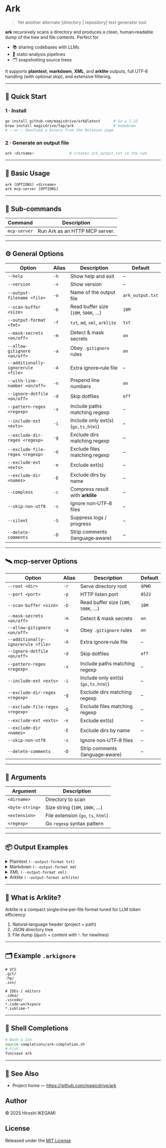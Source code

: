 
# Ark

> Yet another alternate \[directory | repository\] text generator tool

**ark** recursively scans a directory and produces a clean, human‑readable dump of the tree and file contents. Perfect for

* 📚 sharing codebases with LLMs
* 🧪 static‑analysis pipelines
* 🗂️ snapshotting source trees

It supports **plaintext**, **markdown**, **XML**, and **arklite** outputs, full UTF‑8 handling (with optional skip), and extensive filtering.

---

## 🚀 Quick Start

### 1 · Install

```bash
go install github.com/magicdrive/ark@latest      # Go ≥ 1.22
brew install magicdrive/tap/ark                  # Homebrew
# – or – download a binary from the Releases page
```

### 2 · Generate an output file

```bash
ark <dirname>                # creates ark_output.txt in the cwd
```

---

## 🧰 Basic Usage

```text
ark [OPTIONS] <dirname>
ark mcp-server [OPTIONS]
```

---

## 📂 Sub‑commands

| Command      | Description                    |
|--------------|--------------------------------|
| `mcp-server` | Run Ark as an HTTP MCP server. |

---

## ⚙️ General Options

| Option | Alias | Description | Default |
|--------|-------|-------------|---------|
| `--help` | `-h` | Show help and exit | – |
| `--version` | `-v` | Show version | – |
| `--output-filename <file>` | `-o` | Name of the output file | `ark_output.txt` |
| `--scan-buffer <size>` | `-b` | Read buffer size (`10M`, `500K`, …) | `10M` |
| `--output-format <fmt>` | `-f` | `txt`, `md`, `xml`, `arklite` | `txt` |
| `--mask-secrets <on/off>` | `-m` | Detect & mask secrets | `on` |
| `--allow-gitignore <on/off>` | `-a` | Obey `.gitignore` rules | `on` |
| `--additionally-ignorerule <file>` | `-A` | Extra ignore‑rule file | – |
| `--with-line-number <on/off>` | `-n` | Prepend line numbers | `on` |
| `--ignore-dotfile <on/off>` | `-d` | Skip dotfiles | `off` |
| `--pattern-regex <regexp>` | `-x` | Include paths matching regexp | – |
| `--include-ext <exts>` | `-i` | Include only ext(s) (`go,ts,html`) | – |
| `--exclude-dir-regex <regexp>` | `-g` | Exclude dirs matching regexp | – |
| `--exclude-file-regex <regexp>` | `-G` | Exclude files matching regexp | – |
| `--exclude-ext <exts>` | `-e` | Exclude ext(s) | – |
| `--exclude-dir <names>` | `-E` | Exclude dirs by name | – |
| `--compless` | `-c` | Compress result with **arklite** | – |
| `--skip-non-utf8` | `-s` | Ignore non‑UTF‑8 files | – |
| `--silent` | `-S` | Suppress logs / progress | – |
| `--delete-comments` | `-D` | Strip comments (language‑aware) | – |

---

## 🛰  mcp‑server Options

| Option | Alias | Description | Default |
|--------|-------|-------------|---------|
| `--root <dir>` | `-r` | Serve directory root | `$PWD` |
| `--port <port>` | `-p` | HTTP listen port | `8522` |
| `--scan-buffer <size>` | `-b` | Read buffer size (`10M`, `500K`, …) | `10M` |
| `--mask-secrets <on/off>` | `-m` | Detect & mask secrets | `on` |
| `--allow-gitignore <on/off>` | `-a` | Obey `.gitignore` rules | `on` |
| `--additionally-ignorerule <file>` | `-A` | Extra ignore‑rule file | – |
| `--ignore-dotfile <on/off>` | `-d` | Skip dotfiles | `off` |
| `--pattern-regex <regexp>` | `-x` | Include paths matching regexp | – |
| `--include-ext <exts>` | `-i` | Include only ext(s) (`go,ts,html`) | – |
| `--exclude-dir-regex <regexp>` | `-g` | Exclude dirs matching regexp | – |
| `--exclude-file-regex <regexp>` | `-G` | Exclude files matching regexp | – |
| `--exclude-ext <exts>` | `-e` | Exclude ext(s) | – |
| `--exclude-dir <names>` | `-E` | Exclude dirs by name | – |
| `--skip-non-utf8` | `-s` | Ignore non‑UTF‑8 files | – |
| `--delete-comments` | `-D` | Strip comments (language‑aware) | – |

---

## 📝 Arguments

| Argument | Description |
|----------|-------------|
| `<dirname>` | Directory to scan |
| `<byte-string>` | Size string (`10M`, `100K`, …) |
| `<extension>` | File extension (`go`, `ts`, `html`) |
| `<regexp>` | Go `regexp` syntax pattern |

---

## 📦 Output Examples

<details>
<summary>Plaintext <code>(--output-format txt)</code></summary>

```text
example_project
├── main.go
└── sub
    └── sub.txt

=== sub/sub.txt ===
hello world
```
</details>

<details>
<summary>Markdown <code>(--output-format md)</code></summary>

````markdown
# Project Tree
```
example_project
├── main.go
└── sub
    └── sub.txt
```

---

# File: sub/sub.txt
```txt
hello world
```
````
</details>

<details>
<summary>XML <code>(--output-format xml)</code></summary>

```xml
<?xml version="1.0" encoding="UTF-8"?>
<ProjectDump>
  <Description>
    <ProjectName>example_project</ProjectName>
    <ProjectPath>/abs/path/example_project</ProjectPath>
  </Description>
  <Tree><![CDATA[
example_project
├── main.go
└── sub
    └── sub.txt
  ]]></Tree>
  <Files>
    <File path="main.go"><![CDATA[
package main
func main() { println("hello") }
    ]]></File>
    <File path="sub/sub.txt"><![CDATA[
hello world
    ]]></File>
  </Files>
</ProjectDump>
```
</details>

<details>
<summary>Arklite <code>(--output-format arklite)</code></summary>

```
# Arklite Format: example_project (/abs/path/example_project)

## Directory Tree (JSON)
{"name":"example_project","type":"directory","children":[{"name":"main.go","type":"file"},{"name":"sub","type":"directory","children":[{"name":"sub.txt","type":"file"}]}]}

## File Dump
@main.go
package main␤func main(){␤println("hello")␤}
@sub/sub.txt
hello world
```
</details>

---

## 🤔 What is Arklite?

Arklite is a compact single‑line‑per‑file format tuned for LLM token efficiency:

1. Natural‑language header (project + path)  
2. JSON directory tree  
3. File dump (`@path` + content with `␤` for newlines)

---

## 🗂 Example `.arkignore`

```gitignore
# VCS
.git/
.hg/
.svn/

# IDEs / editors
.idea/
.vscode/
*.code-workspace
*.sublime-*
```

---

## 🧩 Shell Completions

```sh
# Bash & Zsh
source completions/ark-completion.sh
# Fish
funcsave ark
```

---

## 📎 See Also

* Project home — <https://github.com/magicdrive/ark>

## Author

© 2025 Hiroshi IKEGAMI

## License

Released under the [MIT License](LICENSE)
